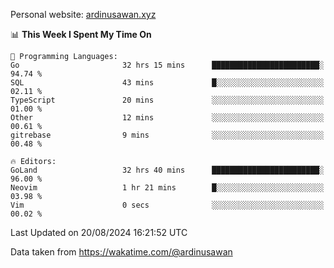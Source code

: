 Personal website: [ardinusawan.xyz](https://ardinusawan.xyz)

<!--START_SECTION:waka-->
📊 **This Week I Spent My Time On** 

```text
💬 Programming Languages: 
Go                       32 hrs 15 mins      ████████████████████████░   94.74 % 
SQL                      43 mins             █░░░░░░░░░░░░░░░░░░░░░░░░   02.11 % 
TypeScript               20 mins             ░░░░░░░░░░░░░░░░░░░░░░░░░   01.00 % 
Other                    12 mins             ░░░░░░░░░░░░░░░░░░░░░░░░░   00.61 % 
gitrebase                9 mins              ░░░░░░░░░░░░░░░░░░░░░░░░░   00.48 % 

🔥 Editors: 
GoLand                   32 hrs 40 mins      ████████████████████████░   96.00 % 
Neovim                   1 hr 21 mins        █░░░░░░░░░░░░░░░░░░░░░░░░   03.98 % 
Vim                      0 secs              ░░░░░░░░░░░░░░░░░░░░░░░░░   00.02 % 
```


 Last Updated on 20/08/2024 16:21:52 UTC
<!--END_SECTION:waka-->
Data taken from https://wakatime.com/@ardinusawan
